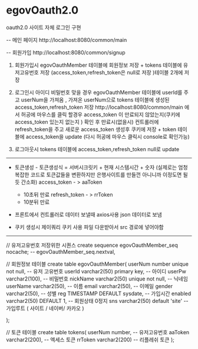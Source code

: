 # egovOauth2.0



oauth2.0 사이트 자체 로그인 구현 

-- 메인 페이지
http://localhost:8080/common/main

-- 회원가입
http://localhost:8080/common/signup


1. 회원가입시 egovOauthMember 테이블에 회원정보 저장 + tokens 테이블에 유저고유번호 저장 (access_token,refresh_token은 null로 저장 )테이블 2개에 저장

2. 로그인시 아이디 비밀번호 맞을 경우 egovOauthMember 테이블에 userId를 주고 userNum을 가져옴 , 가져온 userNum으로 tokens 테이블에 생성된 access_token,refresh_token 저장
	http://localhost:8080/common/main 에서 허공에 마우스를 클릭 할경우 access_token 이 만료되지 않았는지(쿠키에 access_token 있는지 없는지 ) 확인 후 만료시(없을시) 컨트롤러에
	refresh_token을 주고 새로운 access_token 생성후 쿠키에 저장 + token 테이블에 access_token을 update
	(다시 허공에 마우스 클릭시 console로 확인가능)
	


3. 로그아웃시 tokens 테이블에 access_token,refresh_token null로 update



----------------------------------------------------------------------------------------------------------------
* 토큰생성 - 토큰생성식 = 서버시크릿키 + 현재 시스템시간 + 숫자
(실제로는 엄청 복잡한 코드로 토큰값들을 변환하지만 은행사이트를 만들껀 아니니까 이정도면 될듯 간소화)
    access_token  - > aaToken 
	- 10초뒤 만료
    refresh_token - > rrToken
	- 10분뒤 만료

* 프론트에서 컨트롤러로 데이터 보낼때 axios사용 json 데이터로 보냄

* <script type="text/javascript" src="/js/jquery.cookie.js"></script> 
	쿠키 생성시 제이쿼리 쿠키 사용 파일 다운받아서 src 경로에 넣어야함

-----------------------------------------------------------------------------------------------------------------

// 유저고유번호 저장위한 시퀀스
create sequence egovOauthMember_seq nocache; -- egovOauthMember_seq.nextval,


// 회원정보 테이블
create table egovOauthMember(
    userNum number unique not null,	-- 유저 고유번호
    userId varchar2(50) primary key,	--  아이디
    userPw varchar2(100),               -- 비밀번호
    nickName varchar2(50) unique not null, -- 닉네임			
    userName varchar2(50),		-- 이름
    email varchar2(50),			-- 이메일
    gender varchar2(50),			-- 성별
    reg TIMESTAMP DEFAULT sysdate,	-- 가입시간
    enabled varchar2(50) DEFAULT 1,	-- 회원상태 0정지
    sns varchar2(50) default 'site' 	-- 가입루트 ( 사이트 / 네이버/ 카카오 ) 

);

// 토큰 테이블
create table tokens(
    userNum number,		-- 유저고유번호
    aaToken varchar2(200),	-- 엑세스 토큰
    rrToken varchar2(200)		-- 리플레쉬 토큰
);




